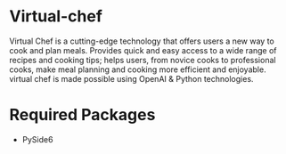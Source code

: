 # Virtual-chef
Virtual Chef is a cutting-edge technology that offers users a new way to cook and plan meals. Provides quick and easy access to a wide range of recipes and cooking tips; helps users, from novice cooks to professional cooks, make meal planning and cooking more efficient and enjoyable. virtual chef is made possible using OpenAI &amp; Python technologies.

# Required Packages
- PySide6
